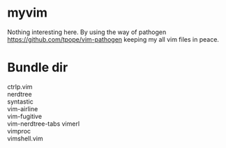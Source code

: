 myvim
=====

Nothing interesting here.
By using the way of pathogen
https://github.com/tpope/vim-pathogen
keeping my all vim files in peace.


Bundle dir
===========

ctrlp.vim         
nerdtree          
syntastic         
vim-airline       
vim-fugitive      
vim-nerdtree-tabs 
vimerl            
vimproc           
vimshell.vim
